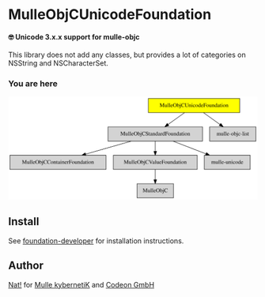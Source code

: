 # MulleObjCUnicodeFoundation

#### 🤓 Unicode 3.x.x support for mulle-objc

This library does not add any classes, but provides a lot of categories
on NSString and NSCharacterSet.


### You are here

![Overview](overview.dot.svg)


## Install

See [foundation-developer](//github.com//foundation-developer) for
installation instructions.


## Author

[Nat!](//www.mulle-kybernetik.com/weblog) for
[Mulle kybernetiK](//www.mulle-kybernetik.com) and
[Codeon GmbH](//www.codeon.de)
